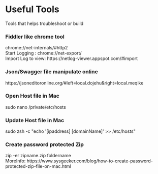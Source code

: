 # Useful Tools
Tools that helps troubleshoot or build

<h3>Fiddler like chrome tool</h3>
chrome://net-internals/#http2 </br>
Start Logging : chrome://net-export/ </br>
Import Log to view: https://netlog-viewer.appspot.com/#import </br>


<h3>Json/Swagger file manipulate online</h3>
https://jsoneditoronline.org/#left=local.dojehu&right=local.meqike

<h3> Open Host file in Mac </h3>
sudo nano /private/etc/hosts

<h3> Update Host file in Mac </h3>
sudo zsh -c "echo '[ipaddress] [domainName]' >> /etc/hosts"

<h3>Create password protected Zip</h3>
zip -er zipname.zip foldername </br>
MoreInfo: https://www.sysgeeker.com/blog/how-to-create-password-protected-zip-file-on-mac.html </br>

